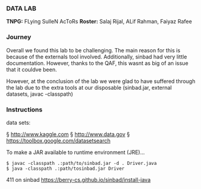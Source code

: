 ### DATA LAB

**TNPG:** FLying SulleN AcToRs
**Roster:** Salaj Rijal, ALif Rahman, Faiyaz Rafee

### Journey

Overall we found this lab to be challenging. The main reason for this is because of the externals tool involved. Additionally, sinbad had very little documentation. However, thanks to the QAF, this wasnt as big of an issue that it couldve been. 

However, at the conclusion of the lab we were glad to have suffered through the lab due to the extra tools at our disposable (sinbad.jar, external datasets, javac -classpath)


### Instructions

data sets:

§ http://www.kaggle.com
§ http://www.data.gov
§ https://toolbox.google.com/datasetsearch


To make a JAR available to runtime environment (JRE)...

```
$ javac -classpath .:path/to/sinbad.jar -d . Driver.java
$ java -classpath .:path/tosinbad.jar Driver
```

411 on sinbad 
https://berry-cs.github.io/sinbad/install-java
